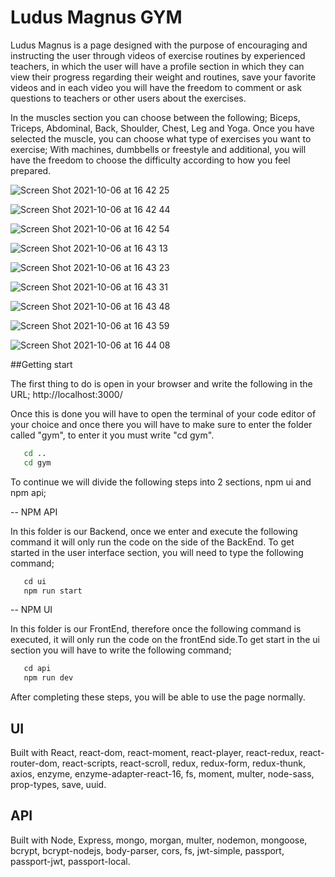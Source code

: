 # Ludus Magnus GYM 

Ludus Magnus is a page designed with the purpose of encouraging and instructing the user through videos of exercise routines by experienced teachers, in which the user will have a profile section in which they can view their progress regarding their weight and routines, save your favorite videos and in each video you will have the freedom to comment or ask questions to teachers or other users about the exercises.

In the muscles section you can choose between the following; Biceps, Triceps, Abdominal, Back, Shoulder, Chest, Leg and Yoga. Once you have selected the muscle, you can choose what type of exercises you want to exercise; With machines, dumbbells or freestyle and additional, you will have the freedom to choose the difficulty according to how you feel prepared.

![Screen Shot 2021-10-06 at 16 42 25](https://user-images.githubusercontent.com/47537254/136277315-76ba2ddf-68ae-4316-aae8-23faa1858a02.png)

![Screen Shot 2021-10-06 at 16 42 44](https://user-images.githubusercontent.com/47537254/136277453-b7046eb5-636c-4ef5-bac4-6f182cca6530.png)

![Screen Shot 2021-10-06 at 16 42 54](https://user-images.githubusercontent.com/47537254/136277462-6d00db6a-541c-42c0-bfff-636eb1a612cc.png)

![Screen Shot 2021-10-06 at 16 43 13](https://user-images.githubusercontent.com/47537254/136277518-39cc49bd-82e2-4b5d-81e9-55499a0a5ba6.png)

![Screen Shot 2021-10-06 at 16 43 23](https://user-images.githubusercontent.com/47537254/136277531-ca046e2f-e73e-40d2-af45-c0c0021443ab.png)

![Screen Shot 2021-10-06 at 16 43 31](https://user-images.githubusercontent.com/47537254/136277539-5c0b0256-7f00-4837-9830-7f3eb53e6648.png)

![Screen Shot 2021-10-06 at 16 43 48](https://user-images.githubusercontent.com/47537254/136277550-3057987e-d355-4673-beab-9ff4c56c91da.png)

![Screen Shot 2021-10-06 at 16 43 59](https://user-images.githubusercontent.com/47537254/136277559-c612eb05-fc0b-4dae-9664-8fb2bf7c0c12.png)

![Screen Shot 2021-10-06 at 16 44 08](https://user-images.githubusercontent.com/47537254/136277564-9b511847-e285-4978-9b56-4ce395cf9ac0.png)

##Getting start

The first thing to do is open in your browser and write the following in the URL;
http://localhost:3000/

Once this is done you will have to open the terminal of your code editor of your choice and once there you will have to make sure to enter the folder called "gym", to enter it you must write "cd gym".

```sh
   cd ..
   cd gym
````

To continue we will divide the following steps into 2 sections, npm ui and npm api;


-- NPM API

In this folder is our Backend, once we enter and execute the following command it will only run the code on the side of the BackEnd. To get started in the user interface section, you will need to type the following command;

```sh
   cd ui
   npm run start
````

-- NPM UI

In this folder is our FrontEnd, therefore once the following command is executed, it will only run the code on the frontEnd side.To get start in the ui section you will have to write the following command;

```sh
   cd api
   npm run dev
````
After completing these steps, you will be able to use the page normally.



## UI

Built with React, react-dom, react-moment, react-player, react-redux, react-router-dom, react-scripts, react-scroll, redux, redux-form, redux-thunk, axios, enzyme, enzyme-adapter-react-16, fs, moment, multer, node-sass, prop-types, save, uuid. 


## API

Built with Node, Express, mongo, morgan, multer, nodemon, mongoose, bcrypt, bcrypt-nodejs, body-parser, cors, fs, jwt-simple, passport, passport-jwt, passport-local.

